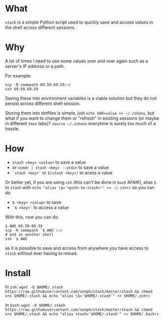 # What
`stash` is a simple Python script used to quickly save and access values in the shell across different sessions.

# Why
A lot of times I need to use some values over and over again such as a server's IP address or a path.

For example:

    scp -R somepath 69.59.69.59:~/
    ssh 69.59.69.59

Saving these into environment variables is a viable solution but they do not persist across different shell session.

Storing them into dotfiles is simple, just `echo VAR=value >> ~/.zshenv`, but what if you want to change them or "refresh" in existing sessions (or maybe in different `tmux` tabs)? `source ~/.zshenv` everytime is surely too much of a hassle.

# How
* `stash <key> <value>` to save a value
* or `<cmd> | stash <key> --stdin` to save a value
* `` `stash <key>` `` or `$(stash <key>)` to acess a value

Or better yet, if you are using `zsh` (this can't be done in `bash` AFAIK), alias `$` to `stash` with `echo "alias \$='<path-to-stash>'" >> ~/.zshrc` so you can do

* `$ <key> <value>` to save
* `` `$ <key>` `` to access a value

With this, now you can do:

    $ AWS 69.59.69.59
    scp -R somepath `$ AWS`:~/
    # and in another shell
    ssh `$ AWS`

as it is possible to save and access from anywhere you have access to `stash` without ever having to reload.

# Install
In `zsh`:
`wget -O $HOME/.stash https://raw.githubusercontent.com/sonph/stash/master/stash && chmod u+x $HOME/.stash && echo "alias \$='$HOME/.stash'" >> $HOME/.zshrc`

In `bash`:
`wget -O $HOME/.stash https://raw.githubusercontent.com/sonph/stash/master/stash && chmod u+x $HOME/.stash && echo "alias stash='$HOME/.stash'" >> $HOME/.bashrc`
